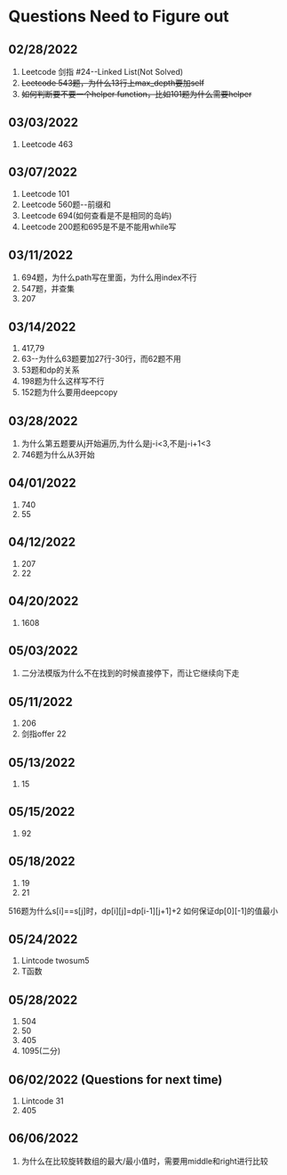 # Questions Need to Figure out

## 02/28/2022
1. Leetcode 剑指 #24--Linked List(Not Solved)
2. ~~Leetcode 543题，为什么13行上max_depth要加self~~
3. ~~如何判断要不要一个helper function，比如101题为什么需要helper~~

## 03/03/2022
1. Leetcode 463

## 03/07/2022
1. Leetcode 101
2. Leetcode 560题--前缀和
3. Leetcode 694(如何查看是不是相同的岛屿)
4. Leetcode 200题和695是不是不能用while写


## 03/11/2022
1. 694题，为什么path写在里面，为什么用index不行
2. 547题，并查集
3. 207


## 03/14/2022
1. 417,79
2. 63--为什么63题要加27行-30行，而62题不用
3. 53题和dp的关系
4. 198题为什么这样写不行
5. 152题为什么要用deepcopy

## 03/28/2022
1. 为什么第五题要从j开始遍历,为什么是j-i<3,不是j-i+1<3
2. 746题为什么从3开始

## 04/01/2022
1. 740
2. 55

## 04/12/2022
1. 207
2. 22

## 04/20/2022
1. 1608


## 05/03/2022
1. 二分法模版为什么不在找到的时候直接停下，而让它继续向下走
   
## 05/11/2022
1. 206
2. 剑指offer 22

## 05/13/2022
1. 15

## 05/15/2022
1. 92

## 05/18/2022
1. 19
2. 21

516题为什么s[i]==s[j]时，dp[i][j]=dp[i-1][j+1]+2
如何保证dp[0][-1]的值最小

## 05/24/2022
1. Lintcode twosum5
2. T函数

## 05/28/2022
1. 504
2. 50
3. 405
4. 1095(二分)

## 06/02/2022 (Questions for next time)
1. Lintcode 31
2. 405

## 06/06/2022
1. 为什么在比较旋转数组的最大/最小值时，需要用middle和right进行比较